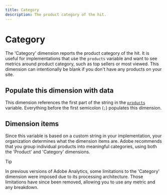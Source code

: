 ```yaml
---
title: Category
description: The product category of the hit.
---
```


# Category

The 'Category' dimension reports the product category of the hit. It is useful for implementations that use the `products` variable and want to see metrics around product category, such as top sellers or most viewed. This dimension can intentionally be blank if you don't have any products on your site.

## Populate this dimension with data

This dimension references the first part of the string in the [`products`](/help/implement/vars/page-vars/products.md) variable. Everything before the first semicolon (`;`) populates this dimension.

## Dimension items

Since this variable is based on a custom string in your implementation, your organization determines what the dimension items are. Adobe recommends that you group individual products into meaningful categories, using both the 'Product' and 'Category' dimensions.

>[!TIP]
>
>In previous versions of Adobe Analytics, some limitations to the 'Category' dimension were imposed due to its processing architecture. Those limitations have since been removed, allowing you to use any metric and any breakdown.
